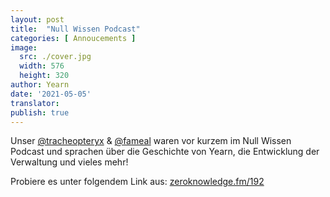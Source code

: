 ```yaml
---
layout: post
title:  "Null Wissen Podcast"
categories: [ Annoucements ]
image:
  src: ./cover.jpg
  width: 576
  height: 320
author: Yearn
date: '2021-05-05'
translator:
publish: true
---
```


Unser [@tracheopteryx](https://twitter.com/tracheopteryx) & [@fameal](https://twitter.com/fameal) waren vor kurzem im Null Wissen Podcast und sprachen über die Geschichte von Yearn, die Entwicklung der Verwaltung und vieles mehr!

Probiere es unter folgendem Link aus:
[zeroknowledge.fm/192](https://www.zeroknowledge.fm/192)